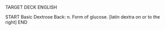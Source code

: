 TARGET DECK
ENGLISH

START
Basic
Dextrose
Back: n. Form of glucose. [latin dextra on or to the right]
END
